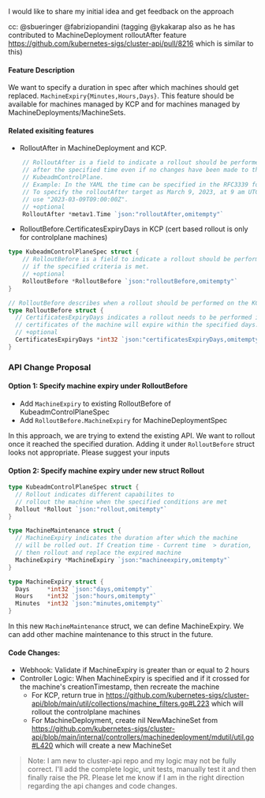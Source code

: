 I would like to share my initial idea and get feedback on the approach

cc: @sbueringer @fabriziopandini (tagging @ykakarap also as he has contributed to MachineDeployment rolloutAfter feature https://github.com/kubernetes-sigs/cluster-api/pull/8216 which is similar to this)

#### Feature Description
We want to specify a duration in spec after which machines should get replaced. `MachineExpiry{Minutes,Hours,Days}`. This feature should be available for machines managed by KCP and for machines managed by MachineDeployments/MachineSets.

#### Related exisiting features
- RolloutAfter in MachineDeployment and KCP. 
```go
    // RolloutAfter is a field to indicate a rollout should be performed
	// after the specified time even if no changes have been made to the
	// KubeadmControlPlane.
	// Example: In the YAML the time can be specified in the RFC3339 format.
	// To specify the rolloutAfter target as March 9, 2023, at 9 am UTC
	// use "2023-03-09T09:00:00Z".
    // +optional
	RolloutAfter *metav1.Time `json:"rolloutAfter,omitempty"`
```
- RolloutBefore.CertificatesExpiryDays in KCP (cert based rollout is only for controlplane machines)
```go
type KubeadmControlPlaneSpec struct {
    // RolloutBefore is a field to indicate a rollout should be performed
	// if the specified criteria is met.
	// +optional
	RolloutBefore *RolloutBefore `json:"rolloutBefore,omitempty"`
}

// RolloutBefore describes when a rollout should be performed on the KCP machines.
type RolloutBefore struct {
  // CertificatesExpiryDays indicates a rollout needs to be performed if the
  // certificates of the machine will expire within the specified days.
  // +optional
  CertificatesExpiryDays *int32 `json:"certificatesExpiryDays,omitempty"`
}
```


### API Change Proposal

#### Option 1: Specify machine expiry under RolloutBefore
- Add `MachineExpiry` to existing RolloutBefore of KubeadmControlPlaneSpec
- Add `RolloutBefore.MachineExpiry` for MachineDeploymentSpec

In this approach, we are trying to extend the existing API. We want to rollout once it reached the specified duration. Adding it under `RolloutBefore` struct looks not appropriate. Please suggest your inputs

#### Option 2: Specify machine expiry under new struct Rollout
```go
type KubeadmControlPlaneSpec struct {
  // Rollout indicates different capabilites to
  // rollout the machine when the specified conditions are met
  Rollout *Rollout `json:"rollout,omitempty"`
}  
```
```go
type MachineMaintenance struct {
  // MachineExpiry indicates the duration after which the machine
  // will be rolled out. If Creation time - Current time  > duration,
  // then rollout and replace the expired machine
  MachineExpiry *MachineExpiry `json:"machineexpiry,omitempty"`
}

type MachineExpiry struct {
  Days     *int32 `json:"days,omitempty"`
  Hours    *int32 `json:"hours,omitempty"`
  Minutes  *int32 `json:"minutes,omitempty"`
}
```

In this new `MachineMaintenance` struct, we can define MachineExpiry. We can add other machine maintenance to this struct in the future.

#### Code Changes:
- Webhook: Validate if MachineExpiry is greater than or equal to 2 hours
- Controller Logic: When MachineExpiry is specified and if it crossed for the machine's creationTimestamp, then recreate the machine
  - For KCP, return true in https://github.com/kubernetes-sigs/cluster-api/blob/main/util/collections/machine_filters.go#L223 which will rollout the controlplane machines
  - For MachineDeployment, create nil NewMachineSet from https://github.com/kubernetes-sigs/cluster-api/blob/main/internal/controllers/machinedeployment/mdutil/util.go#L420 which will create a new MachineSet

> Note: I am new to cluster-api repo and my logic may not be fully correct. I'll add the complete logic, unit tests, manually test it and then finally raise the PR. Please let me know if I am in the right direction regarding the api changes and code changes.